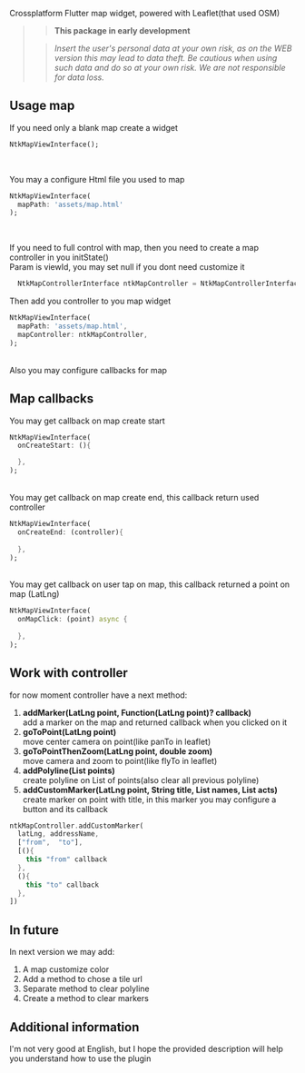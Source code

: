 Crossplatform Flutter map widget, powered with Leaflet(that used OSM)

>> **This package in early development**
> 
>> *Insert the user's personal data at your own risk, as on the WEB version this may lead to data theft. Be cautious when using such data and do so at your own risk. We are not responsible for data loss.*

## Usage map

If you need only a blank map create a widget
```dart
NtkMapViewInterface();
```
<br/>

You may a configure Html file you used to map
```dart
NtkMapViewInterface(
  mapPath: 'assets/map.html'
);
```

<br/>

If you need to full control with map, then you need to create a map controller in you initState()
<br/>
Param is viewId, you may set null if you dont need customize it
```dart
  NtkMapControllerInterface ntkMapController = NtkMapControllerInterface.init(null);
```

Then add you controller to you map widget
```dart
NtkMapViewInterface(
  mapPath: 'assets/map.html',
  mapController: ntkMapController,
);
```
<br/>
Also you may configure callbacks for map

## Map callbacks
You may get callback on map create start
```dart
NtkMapViewInterface(
  onCreateStart: (){

  },
);
```
<br/>
You may get callback on map create end, this callback return used controller

```dart
NtkMapViewInterface(
  onCreateEnd: (controller){
    
  },
);
```

<br/>
You may get callback on user tap on map, this callback returned a point on map (LatLng)

```dart
NtkMapViewInterface(
  onMapClick: (point) async {
    
  },
);
```

## Work with controller
for now moment controller have a next method:
1. **addMarker(LatLng point, Function(LatLng point)? callback)**
   <br/>add a marker on the map and returned callback when you clicked on it
2. **goToPoint(LatLng point)**
   <br/>move center camera on point(like panTo in leaflet)
3. **goToPointThenZoom(LatLng point, double zoom)**
   <br/>move camera and zoom to point(like flyTo in leaflet)
4. **addPolyline(List points)**
   <br/>create polyline on List of points(also clear all previous polyline)
5. **addCustomMarker(LatLng point, String title, List<String> names, List<Function> acts)**
   <br/>create marker on point with title, in this marker you may configure a button and its callback
```dart
ntkMapController.addCustomMarker(
  latLng, addressName,
  ["from",  "to"],
  [(){
    this "from" callback
  },
  (){
    this "to" callback
  },
])
```


## In future
In next version we may add: 
1. A map customize color
2. Add a method to chose a tile url
3. Separate method to clear polyline
4. Create a method to clear markers

## Additional information

I'm not very good at English, but I hope the provided description will help you understand how to use the plugin